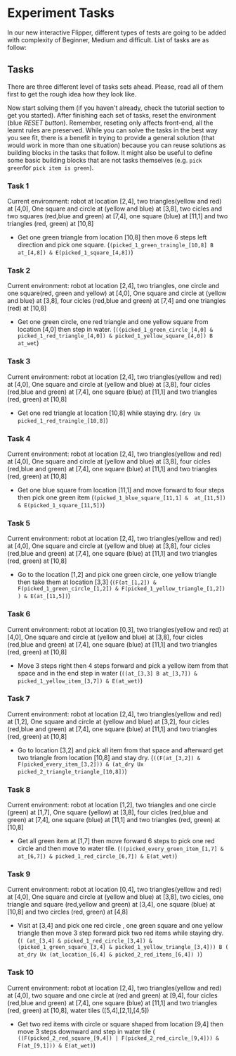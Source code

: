 # Experiment Tasks 

In our new interactive Flipper, different types of tests are going to be added with complexity of 
Beginner, Medium and difficult. List of tasks are as follow:


## Tasks

There are three different level of tasks sets ahead. Please, read all of them first to get the rough idea how they look like.

Now start solving them (if you haven't already, check the tutorial section to get you started). After finishing each set of tasks,
reset the environment (blue *RESET button*). Remember, reseting only affects front-end, all the learnt rules are preserved. 
While you can solve the tasks in the best way you see fit, there is a benefit in trying to provide a general solution 
(that would work in more than one situation) because you can reuse solutions as building blocks in the tasks that follow. 
It might also be useful to define some basic building blocks that are not tasks themselves (e.g. `pick green`for `pick item is green`).



### Task 1

Current environment: robot at location [2,4], two triangles(yellow and red) at [4,0], One square and circle at (yellow and blue) at [3,8], two cicles and two squares (red,blue and green) 
at [7,4], one square (blue) at [11,1] and two triangles (red, green) at [10,8]

 
  * Get one green triangle from location [10,8] then move 6 steps left direction and pick one square.
    (`(picked_1_green_traingle_[10,8] B at_[4,8]) & E(picked_1_square_[4,8])`)
  


### Task 2

Current environment: robot at location [2,4], two triangles, one circle and one square(red, green and yellow) at [4,0], One square and circle at (yellow and blue) at [3,8], four cicles (red,blue and green) 
at [7,4] and one triangles (red) at [10,8]


  * Get one green circle, one red triangle and one yellow square from location [4,0] then step in water.
      (`((picked_1_green_circle_[4,0] & picked_1_red_triangle_[4,0]) & picked_1_yellow_square_[4,0]) B at_wet`)




### Task 3

Current environment: robot at location [2,4], two triangles(yellow and red) at [4,0], One square and circle at (yellow and blue) at [3,8], four cicles (red,blue and green) 
at [7,4], one square (blue) at [11,1] and two triangles (red, green) at [10,8]


  * Get one red triangle at location [10,8] while staying dry.
      (`dry Ux picked_1_red_traingle_[10,8]`)



### Task 4

Current environment: robot at location [2,4], two triangles(yellow and red) at [4,0], One square and circle at (yellow and blue) at [3,8], four cicles (red,blue and green) 
at [7,4], one square (blue) at [11,1] and two triangles (red, green) at [10,8]


  * Get one blue square from location [11,1] and move forward to four steps then pick one green item
      (`(picked_1_blue_square_[11,1] &  at_[11,5]) & E(picked_1_square_[11,5])`)




### Task 5

Current environment: robot at location [2,4], two triangles(yellow and red) at [4,0], One square and circle at (yellow and blue) at [3,8], four cicles (red,blue and green) 
at [7,4], one square (blue) at [11,1] and two triangles (red, green) at [10,8]

  * Go to the location [1,2] and pick one green circle, one yellow triangle then take them at location [3,3]
        (`(F(at_[1,2]) & F(picked_1_green_circle_[1,2]) & F(picked_1_yellow_triangle_[1,2]) ) & E(at_[11,5])`)


### Task 6

Current environment: robot at location [0,3], two triangles(yellow and red) at [4,0], One square and circle at (yellow and blue) at [3,8], four cicles (red,blue and green) 
at [7,4], one square (blue) at [11,1] and two triangles (red, green) at [10,8]

 
  * Move 3 steps right then 4 steps forward and pick a yellow item from that space and in the end step in water
   (`((at_[3,3] B at_[3,7]) & picked_1_yellow_item_[3,7]) & E(at_wet)`)


### Task 7

Current environment: robot at location [2,4], two triangles(yellow and red) at [1,2], One square and circle at (yellow and blue) at [3,2], four cicles (red,blue and green) 
at [7,4], one square (blue) at [11,1] and two triangles (red, green) at [10,8]

  * Go to location [3,2] and pick all item from that space and afterward get two triangle from location [10,8] and stay dry. 
      (`((F(at_[3,2]) & F(picked_every_item_[3,2])) & (at_dry Ux picked_2_triangle_triangle_[10,8])`)

  
  

### Task 8

Current environment: robot at location [1,2], two triangles and one circle (green) at [1,7], One square (yellow) at [3,8], four cicles (red,blue and green) 
at [7,4], one square (blue) at [11,1] and two triangles (red, green) at [10,8] 

  * Get all green item at [1,7] then move forward 6 steps to pick one red circle and then move to water tile.
     (`((picked_every_green_item_[1,7] & at_[6,7]) & picked_1_red_circle_[6,7]) & E(at_wet)`)



### Task 9

Current environment: robot at location [0,4], two triangles(yellow and red) at [4,0], One square and circle at (yellow and blue) at [3,8], two cicles, one triangle and square 
(red,yellow and green) at [3,4], one square (blue) at [10,8] and two circles (red, green) at [4,8]

  * Visit at [3,4] and pick one red circle , one green square and one yellow triangle then move 3 step forward pick two red items while staying dry.
       (`( (at_[3,4] & picked_1_red_circle_[3,4]) & (picked_1_green_square_[3,4] & picked_1_yellow_triangle_[3,4])) B ( at_dry Ux (at_location_[6,4] & picked_2_red_items_[6,4]) )`)


### Task 10

Current environment: robot at location [2,4], two triangles(yellow and red) at [4,0], two square and one circle at (red and green) at [9,4], four cicles (red,blue and green) 
at [7,4], one square (blue) at [11,1] and two triangles (red, green) at [10,8], water tiles ([5,4],[2,1],[4,5])

  * Get two red items with circle or square shaped from location [9,4] then move 3 steps downward and step in water tile
       (` ((F(picked_2_red_square_[9,4]) | F(picked_2_red_circle_[9,4])) & F(at_[9,1])) & E(at_wet)`)

